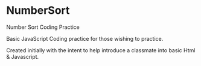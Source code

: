# NumberSort
Number Sort Coding Practice 

Basic JavaScript Coding practice for those wishing to practice.

Created initially with the intent to help introduce a classmate into basic Html & Javascript. 
